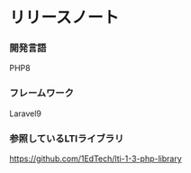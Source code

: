 # リリースノート

### 開発言語
PHP8
### フレームワーク
Laravel9
### 参照しているLTIライブラリ
https://github.com/1EdTech/lti-1-3-php-library

